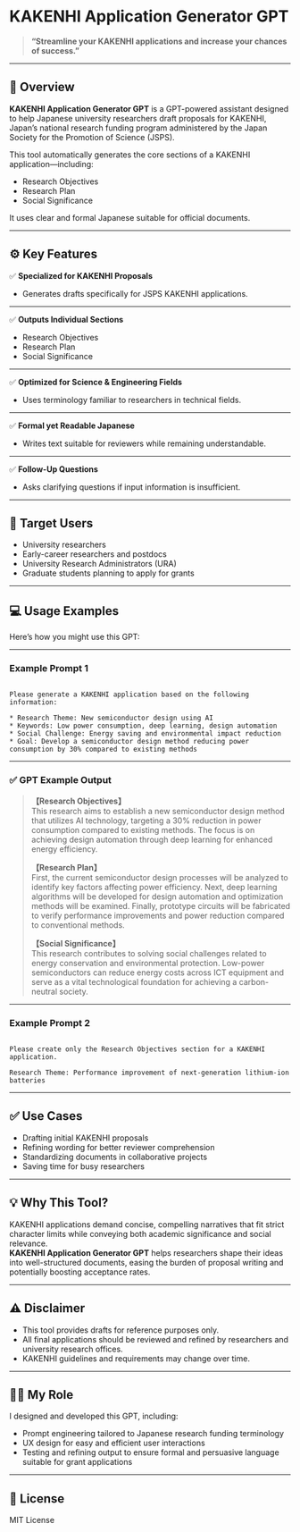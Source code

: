 # KAKENHI Application Generator GPT 

> **“Streamline your KAKENHI applications and increase your chances of success.”**

---

## 📌 Overview

**KAKENHI Application Generator GPT** is a GPT-powered assistant designed to help Japanese university researchers draft proposals for KAKENHI, Japan’s national research funding program administered by the Japan Society for the Promotion of Science (JSPS).

This tool automatically generates the core sections of a KAKENHI application—including:

- Research Objectives
- Research Plan
- Social Significance

It uses clear and formal Japanese suitable for official documents.

---

## ⚙️ Key Features

✅ **Specialized for KAKENHI Proposals**

- Generates drafts specifically for JSPS KAKENHI applications.

---

✅ **Outputs Individual Sections**

- Research Objectives
- Research Plan
- Social Significance

---

✅ **Optimized for Science & Engineering Fields**

- Uses terminology familiar to researchers in technical fields.

---

✅ **Formal yet Readable Japanese**

- Writes text suitable for reviewers while remaining understandable.

---

✅ **Follow-Up Questions**

- Asks clarifying questions if input information is insufficient.

---

## 🎯 Target Users

- University researchers
- Early-career researchers and postdocs
- University Research Administrators (URA)
- Graduate students planning to apply for grants

---

## 💻 Usage Examples

Here’s how you might use this GPT:

---

### Example Prompt 1

```

Please generate a KAKENHI application based on the following information:

* Research Theme: New semiconductor design using AI
* Keywords: Low power consumption, deep learning, design automation
* Social Challenge: Energy saving and environmental impact reduction
* Goal: Develop a semiconductor design method reducing power consumption by 30% compared to existing methods

```

---

### ✅ GPT Example Output

> **【Research Objectives】**  
> This research aims to establish a new semiconductor design method that utilizes AI technology, targeting a 30% reduction in power consumption compared to existing methods. The focus is on achieving design automation through deep learning for enhanced energy efficiency.  
>  
> **【Research Plan】**  
> First, the current semiconductor design processes will be analyzed to identify key factors affecting power efficiency. Next, deep learning algorithms will be developed for design automation and optimization methods will be examined. Finally, prototype circuits will be fabricated to verify performance improvements and power reduction compared to conventional methods.  
>  
> **【Social Significance】**  
> This research contributes to solving social challenges related to energy conservation and environmental protection. Low-power semiconductors can reduce energy costs across ICT equipment and serve as a vital technological foundation for achieving a carbon-neutral society.

---

### Example Prompt 2

```

Please create only the Research Objectives section for a KAKENHI application.

Research Theme: Performance improvement of next-generation lithium-ion batteries

```

---

## ✅ Use Cases

- Drafting initial KAKENHI proposals
- Refining wording for better reviewer comprehension
- Standardizing documents in collaborative projects
- Saving time for busy researchers

---

## 💡 Why This Tool?

KAKENHI applications demand concise, compelling narratives that fit strict character limits while conveying both academic significance and social relevance.  
**KAKENHI Application Generator GPT** helps researchers shape their ideas into well-structured documents, easing the burden of proposal writing and potentially boosting acceptance rates.

---

## ⚠️ Disclaimer

- This tool provides drafts for reference purposes only.
- All final applications should be reviewed and refined by researchers and university research offices.
- KAKENHI guidelines and requirements may change over time.

---

## 👨‍💻 My Role

I designed and developed this GPT, including:

- Prompt engineering tailored to Japanese research funding terminology
- UX design for easy and efficient user interactions
- Testing and refining output to ensure formal and persuasive language suitable for grant applications

---

## 📄 License

MIT License
